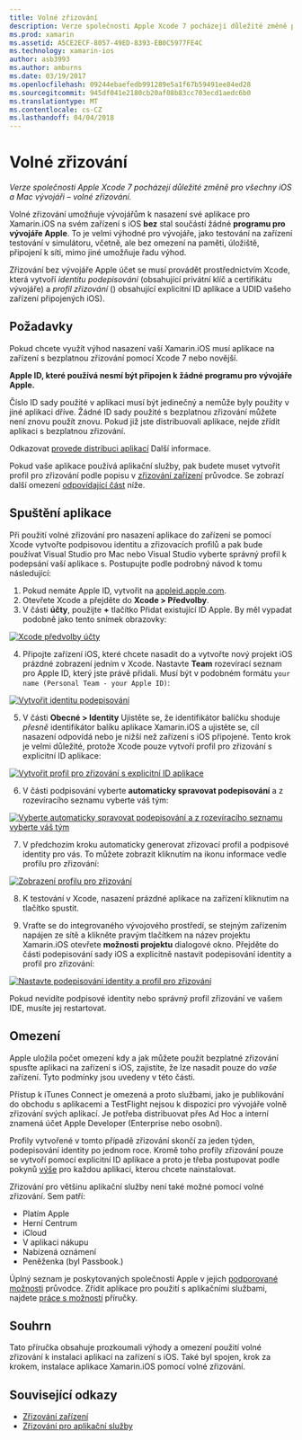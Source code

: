 ```yaml
---
title: Volné zřizování
description: Verze společnosti Apple Xcode 7 pocházejí důležité změně pro všechny iOS a Mac vývojáři – volné zřizování.
ms.prod: xamarin
ms.assetid: A5CE2ECF-8057-49ED-8393-EB0C5977FE4C
ms.technology: xamarin-ios
author: asb3993
ms.author: amburns
ms.date: 03/19/2017
ms.openlocfilehash: 09244ebaefedb991289e5a1f67b59491ee84ed28
ms.sourcegitcommit: 945df041e2180cb20af08b83cc703ecd1aedc6b0
ms.translationtype: MT
ms.contentlocale: cs-CZ
ms.lasthandoff: 04/04/2018
---
```

# <a name="free-provisioning"></a>Volné zřizování

_Verze společnosti Apple Xcode 7 pocházejí důležité změně pro všechny iOS a Mac vývojáři – volné zřizování._

Volné zřizování umožňuje vývojářům k nasazení své aplikace pro Xamarin.iOS na svém zařízení s iOS **bez** stal součástí žádné **programu pro vývojáře Apple**. To je velmi výhodné pro vývojáře, jako testování na zařízení testování v simulátoru, včetně, ale bez omezení na paměti, úložiště, připojení k síti, mimo jiné umožňuje řadu výhod.

Zřizování bez vývojáře Apple účet se musí provádět prostřednictvím Xcode, která vytvoří *identitu podepisování* (obsahující privátní klíč a certifikátu vývojáře) a *profil zřizování* () obsahující explicitní ID aplikace a UDID vašeho zařízení připojených iOS).

## <a name="requirements"></a>Požadavky

Pokud chcete využít výhod nasazení vaší Xamarin.iOS musí aplikace na zařízení s bezplatnou zřizování pomocí Xcode 7 nebo novější.

**Apple ID, které používá nesmí být připojen k žádné programu pro vývojáře Apple.**

Číslo ID sady použité v aplikaci musí být jedinečný a nemůže byly použity v jiné aplikaci dříve. Žádné ID sady použité s bezplatnou zřizování můžete není znovu použít znovu. Pokud již jste distribuovali aplikace, nejde zřídit aplikaci s bezplatnou zřizování. 

Odkazovat [provede distribuci aplikací](~/ios/deploy-test/app-distribution/index.md) Další informace.

Pokud vaše aplikace používá aplikační služby, pak budete muset vytvořit profil pro zřizování podle popisu v [zřizování zařízení](~/ios/get-started/installation/device-provisioning/index.md#appservices) průvodce. Se zobrazí další omezení [odpovídající část](#limitations) níže.


## <a name="a-namelaunching--launching-your-app"></a><a name="launching" /> Spuštění aplikace

Při použití volné zřizování pro nasazení aplikace do zařízení se pomocí Xcode vytvořte podpisovou identitu a zřizovacích profilů a pak bude používat Visual Studio pro Mac nebo Visual Studio vyberte správný profil k podepsání vaší aplikace s. Postupujte podle podrobný návod k tomu následující:

1. Pokud nemáte Apple ID, vytvořit na [appleid.apple.com](https://appleid.apple.com/account).
2. Otevřete Xcode a přejděte do **Xcode > Předvolby**.
3. V části **účty**, použijte **+** tlačítko Přidat existující ID Apple. By měl vypadat podobně jako tento snímek obrazovky:

  [![](free-provisioning-images/launchapp1.png "Xcode předvolby účty")](free-provisioning-images/launchapp1.png#lightbox)

4. Připojte zařízení iOS, které chcete nasadit do a vytvořte nový projekt iOS prázdné zobrazení jedním v Xcode. Nastavte **Team** rozevírací seznam pro Apple ID, který jste právě přidali. Musí být v podobném formátu `your name (Personal Team - your Apple ID)`:

  [![](free-provisioning-images/launchapp2.png "Vytvořit identitu podepisování")](free-provisioning-images/launchapp2.png#lightbox)

5. V části **Obecné > Identity** Ujistěte se, že identifikátor balíčku shoduje _přesně_ identifikátor balíku aplikace Xamarin.iOS a ujistěte se, cíl nasazení odpovídá nebo je nižší než zařízení s iOS připojené. Tento krok je velmi důležité, protože Xcode pouze vytvoří profil pro zřizování s explicitní ID aplikace:

  [![](free-provisioning-images/launchapp5.png "Vytvořit profil pro zřizování s explicitní ID aplikace")](free-provisioning-images/launchapp5.png#lightbox)

6. V části podpisování vyberte **automaticky spravovat podepisování** a z rozevíracího seznamu vyberte váš tým:

  [![](free-provisioning-images/launchapp6.png "Vyberte automaticky spravovat podepisování a z rozevíracího seznamu vyberte váš tým")](free-provisioning-images/launchapp6.png#lightbox)

7. V předchozím kroku automaticky generovat zřizovací profil a podpisové identity pro vás. To můžete zobrazit kliknutím na ikonu informace vedle profilu pro zřizování:

  [![](free-provisioning-images/launchapp7.png "Zobrazení profilu pro zřizování")](free-provisioning-images/launchapp7.png#lightbox)

8. K testování v Xcode, nasazení prázdné aplikace na zařízení kliknutím na tlačítko spustit.

9. Vraťte se do integrovaného vývojového prostředí, se stejným zařízením napájen ze sítě a klikněte pravým tlačítkem na název projektu Xamarin.iOS otevřete **možnosti projektu** dialogové okno. Přejděte do části podepisování sady iOS a explicitně nastavit podepisování identity a profil pro zřizování:

  [![](free-provisioning-images/launchapp8.png "Nastavte podepisování identity a profil pro zřizování")](free-provisioning-images/launchapp8.png#lightbox)

Pokud nevidíte podpisové identity nebo správný profil zřizování ve vašem IDE, musíte jej restartovat.


## <a name="a-namelimitations-limitations"></a><a name="limitations" />Omezení

Apple uložila počet omezení kdy a jak můžete použít bezplatné zřizování spusťte aplikaci na zařízení s iOS, zajistíte, že lze nasadit pouze do *vaše* zařízení. Tyto podmínky jsou uvedeny v této části.

Přístup k iTunes Connect je omezená a proto službami, jako je publikování do obchodu s aplikacemi a TestFlight nejsou k dispozici pro vývojáře volně zřizování svých aplikací. Je potřeba distribuovat přes Ad Hoc a interní znamená účet Apple Developer (Enterprise nebo osobní).

Profily vytvořené v tomto případě zřizování skončí za jeden týden, podepisování identity po jednom roce. Kromě toho profily zřizování pouze se vytvoří pomocí explicitní ID aplikace a proto je třeba postupovat podle pokynů [výše](#launching) pro každou aplikaci, kterou chcete nainstalovat.

Zřizování pro většinu aplikační služby není také možné pomocí volné zřizování. Sem patří:

- Platím Apple
- Herní Centrum
- iCloud
- V aplikaci nákupu
- Nabízená oznámení
- Peněženka (byl Passbook.)

Úplný seznam je poskytovaných společností Apple v jejich [podporované možnosti](https://developer.apple.com/library/prerelease/ios/documentation/IDEs/Conceptual/AppDistributionGuide/SupportedCapabilities/SupportedCapabilities.html#//apple_ref/doc/uid/TP40012582-CH38-SW1) průvodce. Zřídit aplikace pro použití s aplikačními službami, najdete [práce s možností](~/ios/deploy-test/provisioning/capabilities/index.md) příručky.


## <a name="summary"></a>Souhrn

Tato příručka obsahuje prozkoumali výhody a omezení použití volné zřizování k instalaci aplikací na zařízení s iOS. Také byl spojen, krok za krokem, instalace aplikace Xamarin.iOS pomocí volné zřizování.

## <a name="related-links"></a>Související odkazy

- [Zřizování zařízení](~/ios/get-started/installation/device-provisioning/index.md)
- [Zřizování pro aplikační služby](~/ios/get-started/installation/device-provisioning/index.md#appservices)
